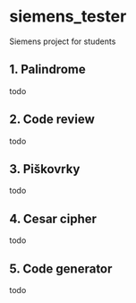 # siemens_tester

Siemens project for students

## 1. Palindrome

todo

## 2. Code review

todo

## 3. Piškovrky

todo

## 4. Cesar cipher

todo

## 5. Code generator

todo
